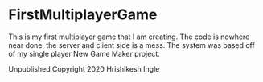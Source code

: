 # FirstMultiplayerGame
This is my first multiplayer game that I am creating.
The code is nowhere near done, the server and client side is a mess.
The system was based off of my single player New Game Maker project.

Unpublished Copyright 2020 Hrishikesh Ingle
